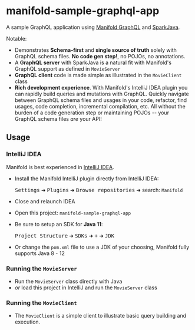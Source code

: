 # manifold-sample-graphql-app

A sample GraphQL application using [Manifold GraphQL](http://manifold.systems/docs.html#graphql) and
[SparkJava](http://sparkjava.com/).

Notable:
* Demonstrates **Schema-first** and **single source of truth** solely with GraphQL schema files. **No code gen step!**, no POJOs, no annotations.
* A **GraphQL server** with SparkJava is a natural fit with Manifold's GraphQL support as defined in `MovieServer`
* **GraphQL client** code is made simple as illustrated in the `MovieClient` class
* **Rich development experience**. With Manifold's IntelliJ IDEA plugin you can rapidly build queries and mutations with
GraphQL. Quickly navigate between GraphQL schema files and usages in your code, refactor, find usages, code completion,
incremental compilation, etc. All without the burden of a code generation step or maintaining POJOs -- your GraphQL
schema files *are* your API!

## Usage

### IntelliJ IDEA
Manifold is best experienced in [IntelliJ IDEA](https://www.jetbrains.com/idea/download/).
* Install the Manifold IntelliJ plugin directly from IntelliJ IDEA:

   <kbd>Settings</kbd> ➜ <kbd>Plugins</kbd> ➜ <kbd>Browse repositories</kbd> ➜ search: `Manifold`

* Close and relaunch IDEA
* Open this project: `manifold-sample-graphql-app`
* Be sure to setup an SDK for <b>Java 11</b>:

  <kbd>Project Structure</kbd> ➜ <kbd>SDKs</kbd> ➜ <kbd>+</kbd> ➜ <kbd>JDK</kbd>
* Or change the `pom.xml` file to use a JDK of your choosing, Manifold fully supports Java 8 - 12

### Running the `MovieServer`
* Run the `MovieServer` class directly with Java
* _or_ load this project in IntelliJ and run the `MovieServer` class

### Running the `MovieClient`
* The `MovieClient` is a simple client to illustrate basic query building and execution.